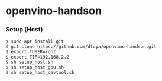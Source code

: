 # openvino-handson

### Setup (Host)


```
$ sudo apt install git
$ git clone https://github.com/dtoya/openvino-handson.git
$ export TUSER=root
$ export TIP=192.168.2.2 
$ sh setup_host.sh
$ sh setup_host_gpu.sh
$ sh setup_host_devtool.sh
```

